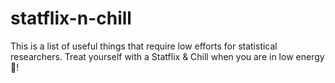# statflix-n-chill
This is a list of useful things that require low efforts for statistical researchers. Treat yourself with a Statflix &amp; Chill when you are in low energy 🪫!
